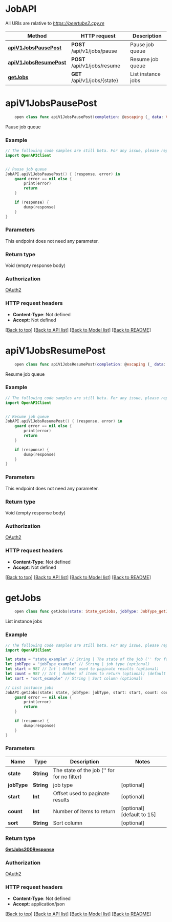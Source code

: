 # JobAPI

All URIs are relative to *https://peertube2.cpy.re*

Method | HTTP request | Description
------------- | ------------- | -------------
[**apiV1JobsPausePost**](JobAPI.md#apiv1jobspausepost) | **POST** /api/v1/jobs/pause | Pause job queue
[**apiV1JobsResumePost**](JobAPI.md#apiv1jobsresumepost) | **POST** /api/v1/jobs/resume | Resume job queue
[**getJobs**](JobAPI.md#getjobs) | **GET** /api/v1/jobs/{state} | List instance jobs


# **apiV1JobsPausePost**
```swift
    open class func apiV1JobsPausePost(completion: @escaping (_ data: Void?, _ error: Error?) -> Void)
```

Pause job queue

### Example
```swift
// The following code samples are still beta. For any issue, please report via http://github.com/OpenAPITools/openapi-generator/issues/new
import OpenAPIClient


// Pause job queue
JobAPI.apiV1JobsPausePost() { (response, error) in
    guard error == nil else {
        print(error)
        return
    }

    if (response) {
        dump(response)
    }
}
```

### Parameters
This endpoint does not need any parameter.

### Return type

Void (empty response body)

### Authorization

[OAuth2](../README.md#OAuth2)

### HTTP request headers

 - **Content-Type**: Not defined
 - **Accept**: Not defined

[[Back to top]](#) [[Back to API list]](../README.md#documentation-for-api-endpoints) [[Back to Model list]](../README.md#documentation-for-models) [[Back to README]](../README.md)

# **apiV1JobsResumePost**
```swift
    open class func apiV1JobsResumePost(completion: @escaping (_ data: Void?, _ error: Error?) -> Void)
```

Resume job queue

### Example
```swift
// The following code samples are still beta. For any issue, please report via http://github.com/OpenAPITools/openapi-generator/issues/new
import OpenAPIClient


// Resume job queue
JobAPI.apiV1JobsResumePost() { (response, error) in
    guard error == nil else {
        print(error)
        return
    }

    if (response) {
        dump(response)
    }
}
```

### Parameters
This endpoint does not need any parameter.

### Return type

Void (empty response body)

### Authorization

[OAuth2](../README.md#OAuth2)

### HTTP request headers

 - **Content-Type**: Not defined
 - **Accept**: Not defined

[[Back to top]](#) [[Back to API list]](../README.md#documentation-for-api-endpoints) [[Back to Model list]](../README.md#documentation-for-models) [[Back to README]](../README.md)

# **getJobs**
```swift
    open class func getJobs(state: State_getJobs, jobType: JobType_getJobs? = nil, start: Int? = nil, count: Int? = nil, sort: String? = nil, completion: @escaping (_ data: GetJobs200Response?, _ error: Error?) -> Void)
```

List instance jobs

### Example
```swift
// The following code samples are still beta. For any issue, please report via http://github.com/OpenAPITools/openapi-generator/issues/new
import OpenAPIClient

let state = "state_example" // String | The state of the job ('' for for no filter)
let jobType = "jobType_example" // String | job type (optional)
let start = 987 // Int | Offset used to paginate results (optional)
let count = 987 // Int | Number of items to return (optional) (default to 15)
let sort = "sort_example" // String | Sort column (optional)

// List instance jobs
JobAPI.getJobs(state: state, jobType: jobType, start: start, count: count, sort: sort) { (response, error) in
    guard error == nil else {
        print(error)
        return
    }

    if (response) {
        dump(response)
    }
}
```

### Parameters

Name | Type | Description  | Notes
------------- | ------------- | ------------- | -------------
 **state** | **String** | The state of the job (&#39;&#39; for for no filter) | 
 **jobType** | **String** | job type | [optional] 
 **start** | **Int** | Offset used to paginate results | [optional] 
 **count** | **Int** | Number of items to return | [optional] [default to 15]
 **sort** | **String** | Sort column | [optional] 

### Return type

[**GetJobs200Response**](GetJobs200Response.md)

### Authorization

[OAuth2](../README.md#OAuth2)

### HTTP request headers

 - **Content-Type**: Not defined
 - **Accept**: application/json

[[Back to top]](#) [[Back to API list]](../README.md#documentation-for-api-endpoints) [[Back to Model list]](../README.md#documentation-for-models) [[Back to README]](../README.md)

